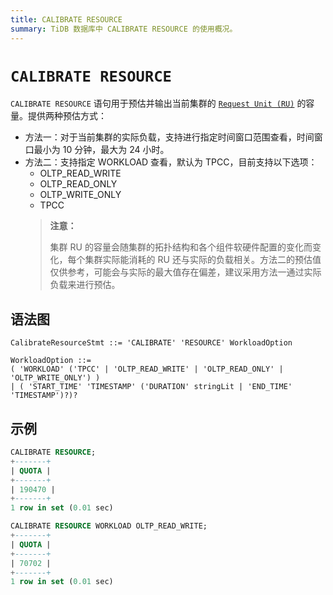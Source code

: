```yaml
---
title: CALIBRATE RESOURCE
summary: TiDB 数据库中 CALIBRATE RESOURCE 的使用概况。
---
```


# `CALIBRATE RESOURCE`

`CALIBRATE RESOURCE` 语句用于预估并输出当前集群的 [`Request Unit (RU)`](/tidb-resource-control.md#什么是-request-unit-ru) 的容量。提供两种预估方式：

- 方法一：对于当前集群的实际负载，支持进行指定时间窗口范围查看，时间窗口最小为 10 分钟，最大为 24 小时。
- 方法二：支持指定 WORKLOAD 查看，默认为 TPCC，目前支持以下选项：
    - OLTP_READ_WRITE
    - OLTP_READ_ONLY
    - OLTP_WRITE_ONLY
    - TPCC
  > **注意：**
  >
  > 集群 RU 的容量会随集群的拓扑结构和各个组件软硬件配置的变化而变化，每个集群实际能消耗的 RU 还与实际的负载相关。方法二的预估值仅供参考，可能会与实际的最大值存在偏差，建议采用方法一通过实际负载来进行预估。

## 语法图

```ebnf+diagram
CalibrateResourceStmt ::= 'CALIBRATE' 'RESOURCE' WorkloadOption

WorkloadOption ::= 
( 'WORKLOAD' ('TPCC' | 'OLTP_READ_WRITE' | 'OLTP_READ_ONLY' | 'OLTP_WRITE_ONLY') )
| ( 'START_TIME' 'TIMESTAMP' ('DURATION' stringLit | 'END_TIME' 'TIMESTAMP')?)?

```

## 示例

```sql
CALIBRATE RESOURCE;
+-------+
| QUOTA |
+-------+
| 190470 |
+-------+
1 row in set (0.01 sec)

```

```sql
CALIBRATE RESOURCE WORKLOAD OLTP_READ_WRITE;
+-------+
| QUOTA |
+-------+
| 70702 |
+-------+
1 row in set (0.01 sec)
```